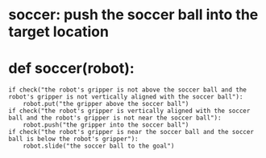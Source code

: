 # soccer: push the soccer ball into the target location
# def soccer(robot):
    if check("the robot's gripper is not above the soccer ball and the robot's gripper is not vertically aligned with the soccer ball"):
        robot.put("the gripper above the soccer ball")
    if check("the robot's gripper is vertically aligned with the soccer ball and the robot's gripper is not near the soccer ball"):
        robot.push("the gripper into the soccer ball")
    if check("the robot's gripper is near the soccer ball and the soccer ball is below the robot's gripper"):
        robot.slide("the soccer ball to the goal")